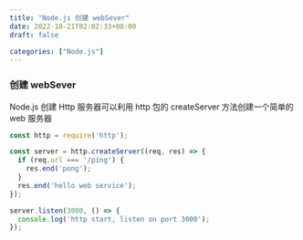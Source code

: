 ```yaml
---
title: "Node.js 创建 webSever"
date: 2022-10-21T02:02:33+08:00
draft: false

categories: ["Node.js"]
---
```


### 创建 webSever

Node.js 创建 Http 服务器可以利用 http 包的 createServer 方法创建一个简单的 web 服务器

```js
const http = require('http');

const server = http.createServer((req, res) => {
  if (req.url === '/ping') {
    res.end('pong');
  }
  res.end('hello web service');
});

server.listen(3000, () => {
  console.log('http start, listen on port 3000');
});
```
